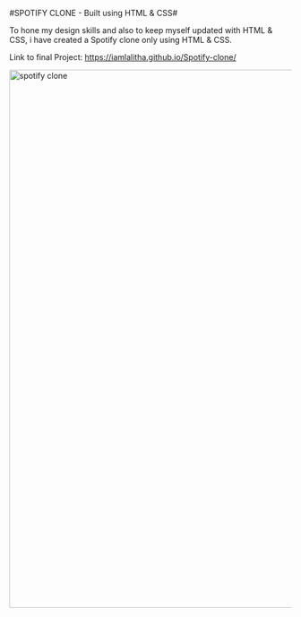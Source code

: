 #SPOTIFY CLONE - Built using HTML & CSS#

To hone my design skills and also to keep myself updated with HTML & CSS, i have created a Spotify clone only using HTML & CSS.

Link to final Project:
https://iamlalitha.github.io/Spotify-clone/

<img width="960" alt="spotify clone" src="https://github.com/iamLalitha/Spotify-clone/assets/130632883/81151173-7c25-42ca-974b-fca4b54fd40b">

